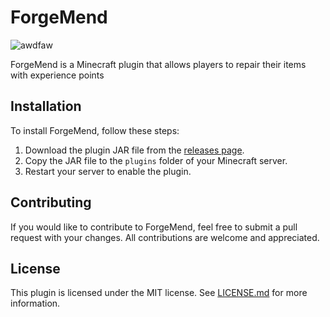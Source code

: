 # ForgeMend
![awdfaw](https://user-images.githubusercontent.com/125941391/231718642-f745a536-4dd0-463c-a74e-80f364615436.png)

ForgeMend is a Minecraft plugin that allows players to repair their items with experience points

## Installation

To install ForgeMend, follow these steps:

1. Download the plugin JAR file from the [releases page](https://github.com/Hynse/ForgeMend/releases).
2. Copy the JAR file to the `plugins` folder of your Minecraft server.
3. Restart your server to enable the plugin.

## Contributing

If you would like to contribute to ForgeMend, feel free to submit a pull request with your changes. All contributions are welcome and appreciated.

## License

This plugin is licensed under the MIT license. See [LICENSE.md](https://github.com/Hynse/ForgeMend/blob/master/LICENSE.md) for more information.

